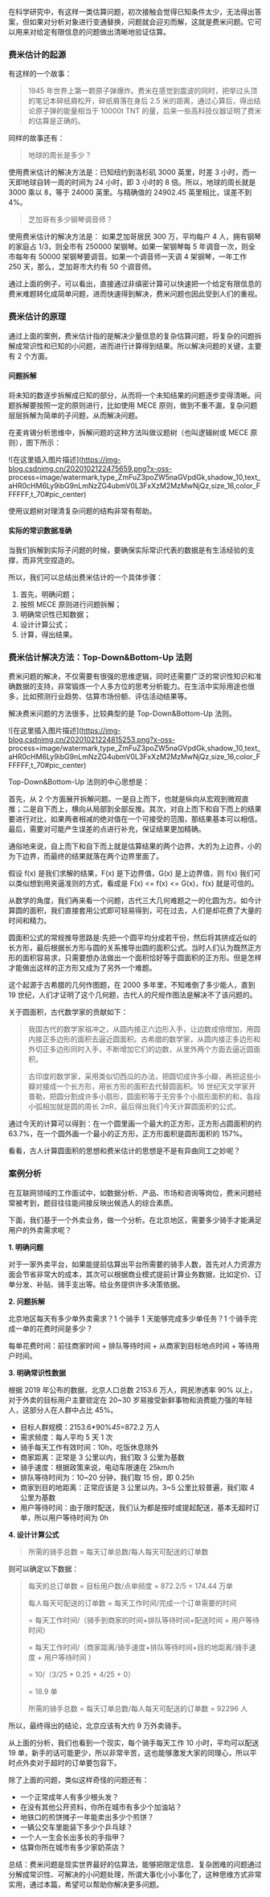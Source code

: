 在科学研究中，有这样一类估算问题，初次接触会觉得已知条件太少，无法得出答案，但如果对分析对象进行变通替换，问题就会迎刃而解，这就是费米问题。它可以用来对给定有限信息的问题做出清晰地验证估算。

### 费米估计的起源

有这样的一个故事：

> 1945 年世界上第一颗原子弹爆炸。费米在感觉到震波的同时，把举过头顶的笔记本碎纸屑松开，碎纸屑落在身后 2.5
> 米的距离，通过心算后，得出结论原子弹的能量相当于 10000t TNT 的量，后来一些高科技仪器证明了费米的估算是正确的。

同样的故事还有：

> 地球的周长是多少？

使用费米估计的解决方法是：已知纽约到洛杉矶 3000 英里，时差 3 小时，而一天即地球自转一周的时间为 24 小时，即 3 小时的 8
倍。所以，地球的周长就是 3000 乘以 8，等于 24000 英里。与精确值的 24902.45 英里相比，误差不到 4%。

> 芝加哥有多少钢琴调音师？

使用费米估计的解决方法是： 如果芝加哥居民 300 万，平均每户 4 人，拥有钢琴的家庭占 1/3，则全市有 250000 架钢琴。如果一架钢琴每 5
年调音一次，则全市每年有 50000 架钢琴要调音。如果一个调音师一天调 4 架钢琴，一年工作 250 天，那么，芝加哥市大约有 50 个调音师。

通过上面的例子，可以看出，直接通过非缜密计算可以快速把一个给定有限信息的费米难题转化成简单问题，进而快速得到解决，费米问题也因此受到人们的重视。

### 费米估计的原理

通过上面的案例，费米估计指的是解决少量信息的复杂估算问题，将复杂的问题拆解成常识性和已知的小问题，进而进行计算得到结果。所以解决问题的关键，主要有 2
个方面。

#### **问题拆解**

将未知的数逐步拆解成已知的部分，从而将一个未知结果的问题逐步变得清晰。问题拆解要按照一定的原则进行，比如使用 MECE
原则，做到不重不漏，复杂问题层层拆解为简单的子问题，从而解决问题。

在麦肯锡分析思维中，拆解问题的这种方法叫做议题树（也叫逻辑树或 MECE 原则），图下所示：

![在这里插入图片描述](https://img-blog.csdnimg.cn/2020102122475659.png?x-oss-
process=image/watermark,type_ZmFuZ3poZW5naGVpdGk,shadow_10,text_aHR0cHM6Ly9ibG9nLmNzZG4ubmV0L3FxXzM2MzMwNjQz,size_16,color_FFFFFF,t_70#pic_center)

使用议题树对理清复杂问题的结构非常有帮助。

#### **实际的常识数据准确**

当我们拆解到实际子问题的时候，要确保实际常识代表的数据是有生活经验的支撑，而非凭空捏造的。

所以，我们可以总结出费米估计的一个具体步骤：

  1. 首先，明确问题；
  2. 按照 MECE 原则进行问题拆解；
  3. 明确常识性已知数据；
  4. 设计计算公式；
  5. 计算，得出结果。

### 费米估计解决方法：Top-Down&Bottom-Up 法则

费米问题的解决，不仅需要有很强的思维逻辑，同时还需要广泛的常识性知识和准确数据的支持，非常锻炼一个人多方位的思考分析能力。在生活中实际用途也很多，比如预测行业趋势、估算市场份额、评估活动结果等。

解决费米问题的方法很多，比较典型的是 Top-Down&Bottom-Up 法则。

![在这里插入图片描述](https://img-blog.csdnimg.cn/20201021224815253.png?x-oss-
process=image/watermark,type_ZmFuZ3poZW5naGVpdGk,shadow_10,text_aHR0cHM6Ly9ibG9nLmNzZG4ubmV0L3FxXzM2MzMwNjQz,size_16,color_FFFFFF,t_70#pic_center)

Top-Down&Bottom-Up 法则的中心思想是：

首先，从 2
个方面展开拆解问题。一是自上而下，也就是纵向从宏观到微观直推；二是自下而上，横向从局部到全部反推。其次，对自上而下和自下而上的结果要进行对比，如果两者相减的绝对值在一个可接受的范围，那结果基本可以相信。最后，需要对可能产生误差的点进行补充，保证结果更加精确。

通俗地来说，自上而下和自下而上就是估算结果的两个边界，大的为上边界，小的为下边界，而最终的结果就落在两个边界里面了。

假设 f(x) 是我们求解的结果，F(x) 是下边界值，G(x) 是上边界值，则 f(x) 我们可以类似想到用夹逼准则的方式，看成是 F(x) <=
f(x) <= G(x)，f(x) 就是可信的。

从数学的角度，我们再来看一个问题，古代三大几何难题之一的化圆为方。如今计算圆的面积，我们直接套用公式即可轻易得到，可在过去，人们是却花费了大量的时间和精力。

圆面积公式的常规推导思路是:先把一个圆平均分成若干份，然后将其拼成近似的长方形，最后根据长方形与圆的关系推导出圆的面积公式。当时人们认为既然正方形的面积容易求，只需要想办法做出一个面积恰好等于圆面积的正方形。但是怎样才能做出这样的正方形又成为了另外一个难题。

这个起源于古希腊的几何作图题，在 2000 多年里，不知难倒了多少能人，直到 19 世纪，人们才证明了这个几何题，古代人的尺规作图法是解决不了该问题的。

关于圆面积，古代数学家的贡献如下：

>
> 我国古代的数学家祖冲之，从圆内接正六边形入手，让边数成倍增加，用圆内接正多边形的面积去逼近圆面积。古希腊的数学家，从圆内接正多边形和外切正多边形同时入手，不断增加它们的边数，从里外两个方面去逼近圆面积。
>
> 古印度的数学家，采用类似切西瓜的办法，把圆切成许多小瓣，再把这些小瓣对接成一个长方形，用长方形的面积去代替圆面积。16
> 世纪天文学家开普勒，把圆分割成许多小扇形，圆面积等于无穷多个小扇形面积的和，各段小弧相加就是圆的周长 2πR，最后得出我们今天计算圆面积的公式。

通过今天的计算可以得到：在一个圆里画一个最大的正方形，正方形占圆面积的约 63.7%，在一个圆外画一个最小的正方形，正方形面积是圆形面积的 157%。

看看，古人计算圆面积的思想和费米估计的思想是不是有异曲同工之妙呢？

### 案例分析

在互联网领域的工作面试中，如数据分析、产品、市场和咨询等岗位，费米问题经常被考到，题目往往能间接反映出候选人的综合素质。

下面，我们基于一个外卖业务，做一个分析。在北京地区，需要多少骑手才能满足用户的外卖需求呢？

**1\. 明确问题**

对于一家外卖平台，如果能提前估算出平台所需要的骑手人数，首先对人力资源方面会节省非常大的成本，其次可以根据商业模式提前计算业务数据，比如定价、订单分发、补贴、骑手支出等。给业务提供许多决策依据。

**2\. 问题拆解**

北京地区每天有多少单外卖需求？1 个骑手 1 天能够完成多少单任务？1 个骑手完成一单的花费时间是多少？

每单花费时间：前往商家时间 + 排队等待时间 + 从商家到目标地点时间 + 等待用户时间。

**3\. 明确常识性数据**

根据 2019 年公布的数据，北京人口总数 2153.6 万人，网民渗透率 90% 以上，对于外卖的目标用户主要锁定在 20~30
岁易接受新鲜事物和消费能力强的年轻人，这部分人在人群中占比 45%。

  * 目标人群规模：2153.6*90%*45*=872.2 万人
  * 需求频度：每人平均 5 天 1 次
  * 骑手每天工作有效时间：10h，吃饭休息除外
  * 商家距离：正常是 3 公里以内，我们取 3 公里为基数
  * 骑手速度：根据政策来说，电动车限速在 25km/h
  * 排队等待时间为：10~20 分钟，我们取 15 份，即 0.25h
  * 商家到目的地距离：正常应该是 3 公里以内，3~5 公里比较普遍，我们取 4 公里为基数
  * 用户等待时间：由于限时配送，我们认为都是按时或提起配送，基本无超时订单，所以用户等待时间为 0h

**4\. 设计计算公式**

> 所需的骑手总数 = 每天订单总数/每人每天可配送的订单数

则可以确定以下数据：

> 每天的总订单数 = 目标用户数/点单频度 = 872.2/5 = 174.44 万单
>
> 每人每天可配送的订单数 = 每天工作时间/完成一个订单需要的时间
>
> = 每天工作时间/（骑手到商家的时间+排队等待时间+配送时间 + 用户等待时间）
>
> = 每天工作时间/（商家距离/骑手速度+排队等待时间+目的地距离/骑手速度 + 用户等待时间 ）
>
> = 10/（3/25 + 0.25 + 4/25 + 0）
>
> = 18.9 单
>
> 所需的骑手总数 = 每天订单总数/每人每天可配送的订单数 = 92296 人

所以，最终得出的结论，北京应该有大约 9 万外卖骑手。

从上面的分析，我们也看到一个现实，每个骑手每天工作 10 小时，平均可以配送 19
单，新手的话可能更少，所以非常辛苦，这也能够激发大家的同理心，所以平时点外卖对于超时的订单要包容下。

除了上面的问题，类似这样奇怪的问题还有：

  * 一个正常成年人有多少根头发？
  * 在没有其他公开资料，你所在城市有多少个加油站？
  * 地铁口的煎饼摊子一年能卖出多少个煎饼？
  * 一辆公交车里能装下多少个乒乓球？
  * 一个人一生会长出多长的手指甲？
  * 估算你所在城市有多少家奶茶店？

总结：费米问题是现实世界最好的估算法，能够把限定信息、复杂困难的问题通过分解成常识性、可解决的小问题处理，所谓大事化小小事化了，这种思维方式非常实用，通过本篇，希望可以帮助你解决更多问题。

